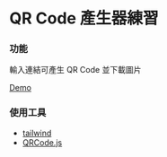 # QR Code 產生器練習

### 功能

輸入連結可產生 QR Code 並下載圖片

[Demo](http://qrcode-generaterrrrr.surge.sh/)

### 使用工具

- [tailwind](https://tailwindcss.com/docs/installation)
- [QRCode.js](https://github.com/davidshimjs/qrcodejs)
